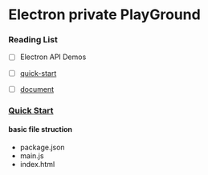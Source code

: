 # Electron private PlayGround

### Reading List

- [ ] Electron API Demos
- [ ] [quick-start](https://github.com/electron/electron-quick-start)

- [ ] [document](https://electron.atom.io/docs/api/browser-window/)

### [Quick Start](https://electron.atom.io/docs/tutorial/quick-start/)

#### basic file struction
* package.json
* main.js
* index.html